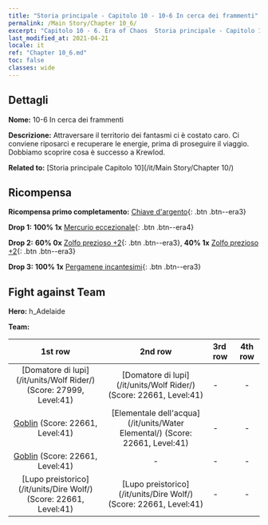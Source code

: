 ```yaml
---
title: "Storia principale - Capitolo 10 - 10-6 In cerca dei frammenti"
permalink: /Main Story/Chapter 10_6/
excerpt: "Capitolo 10 - 6. Era of Chaos  Storia principale - Capitolo 10_6. 10-6 In cerca dei frammenti"
last_modified_at: 2021-04-21
locale: it
ref: "Chapter 10_6.md"
toc: false
classes: wide
---
```


## Dettagli

 **Nome:** 10-6 In cerca dei frammenti

 **Descrizione:** Attraversare il territorio dei fantasmi ci è costato caro. Ci conviene riposarci e recuperare le energie, prima di proseguire il viaggio. Dobbiamo scoprire cosa è successo a Krewlod.

 **Related to:** [Storia principale Capitolo 10](/it/Main Story/Chapter 10/)

## Ricompensa

 **Ricompensa primo completamento:** [Chiave d'argento](/it/Items/con_693/){: .btn .btn--era3}

 **Drop 1:** **100% 1x** [Mercurio eccezionale](/it/Items/mat_35/){: .btn .btn--era4}

 **Drop 2:** **60% 0x** [Zolfo prezioso +2](/it/Items/mat_29/){: .btn .btn--era3}, **40% 1x** [Zolfo prezioso +2](/it/Items/mat_29/){: .btn .btn--era3}

 **Drop 3:** **100% 1x** [Pergamene incantesimi](/it/Items/con_694/){: .btn .btn--era3}


## Fight against Team
 **Hero:** h_Adelaide

 **Team:**


  | 1st row | 2nd row | 3rd row | 4th row |
  |:----:|:----:|:----|:----:|
  | [Domatore di lupi](/it/units/Wolf Rider/) (Score: 27999, Level:41)  | [Domatore di lupi](/it/units/Wolf Rider/) (Score: 22661, Level:41)  | - | - |
  | [Goblin](/it/units/Goblin/) (Score: 22661, Level:41)  | [Elementale dell'acqua](/it/units/Water Elemental/) (Score: 22661, Level:41)  | - | - |
  | [Goblin](/it/units/Goblin/) (Score: 22661, Level:41)  | - | - | - |
  | [Lupo preistorico](/it/units/Dire Wolf/) (Score: 22661, Level:41)  | [Lupo preistorico](/it/units/Dire Wolf/) (Score: 22661, Level:41)  | - | - |


